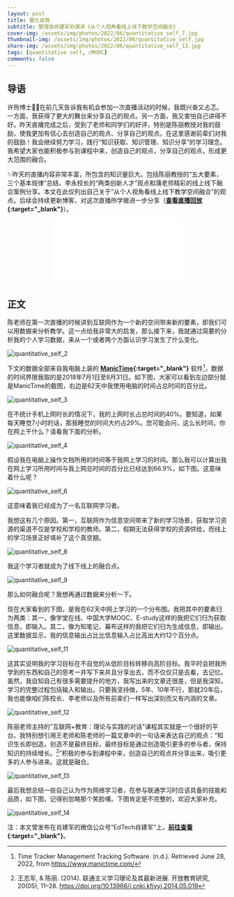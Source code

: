 ```yaml
---
layout: post
title: 量化自我
subtitle: 整理自肖建军的演讲《从个人视角看线上线下教学空间融合》
cover-img: /assets/img/photos/2022/06/quantitative_self_7.jpg
thumbnail-img: /assets/img/photos/2022/06/quantitative_self.jpg
share-img: /assets/img/photos/2022/06/quantitative_self_13.jpg
tags: [quantitative self, cMOOC]
comments: false
---
```


## 导语
许玲博士👩‍🎓在前几天告诉我有机会参加一次直播活动的时候，我既兴奋又忐忑。一方面，我获得了更大的舞台来分享自己的观点。另一方面，我又害怕自己讲得不好。昨天直播完成之后，受到了老师和同学们的好评，特别是陈丽教授对我的鼓励，使我更加有信心去创造自己的观点、分享自己的观点。在这里感谢前辈们对我的鼓励！我会继续努力学习，践行“知识获取、知识管理、知识分享”的学习理念。我希望大家也能积极参与到课程中来，创造自己的观点，分享自己的观点，形成更大范围的融合。

✨昨天的直播内容非常丰富，所包含的知识量巨大。包括陈丽教授的“五大要素，三个基本规律”总结、李永校长的“两类创新人才”观点和蒲老师精彩的线上线下融合案例分享。本文在此仅列出自己关于“从个人视角看线上线下教学空间融合”的观点。后续会持续更新博客，对这次直播所学做进一步分享（**[查看直播回放](https://www.bilibili.com/video/BV1ia411X7J8?spm_id_from=333.999.0.0){:target="_blank"}**）。
<div style="text-align: center;"><iframe src="//player.bilibili.com/player.html?aid=258078948&bvid=BV1ia411X7J8&cid=762203130&page=1" scrolling="no" border="0" frameborder="no" framespacing="0" allowfullscreen="true"> </iframe></div>

## 正文
陈老师在第一次直播的时候讲到互联网作为一个新的空间带来新的要素，即我们可以用数据来分析教学。这一点给我非常大的启发，那么接下来，我就通过简要的分析我的个人学习数据，来从一个或者两个方面认识学习发生了什么变化。

![quantitative_self_2](http://xiaojianjun.cn/assets/img/photos/2022/06/quantitative_self_2.jpg)

下文的数据全部来自我电脑上装的 **[ManicTime](https://www.manictime.com/){:target="_blank"}** 软件[^footnote_manictime]，数据的时间界限我取的是2018年7月1日至8月31日。如下图，大家可以看到左边部分就是ManicTime的截图，右边是62天中我使用电脑的时间占总时间的百分比。

![quantitative_self_3](http://xiaojianjun.cn/assets/img/photos/2022/06/quantitative_self_3.jpg)

在不统计手机上网时长的情况下，我的上网时长占总时间的40%。要知道，如果每天睡觉7小时的话，那我睡觉的时间大约占29%。您可能会问，这么长时间，你在网上干什么？请看我下面的分析。

![quantitative_self_4](http://xiaojianjun.cn/assets/img/photos/2022/06/quantitative_self_4.jpg)

假设我在电脑上操作文档所用的时间等于我网上学习的时间。那么我可以计算出我在网上学习所用时间与我上网总时间的百分比已经达到66.9%，如下图。这意味着什么呢？

![quantitative_self_6](http://xiaojianjun.cn/assets/img/photos/2022/06/quantitative_self_6.jpg)

这意味着我已经成为了一名互联网学习者。

我想这有几个原因。第一，互联网作为信息空间带来了新的学习场景，获取学习资源的渠道不仅是学校和学校的教师。第二，假期无法获得学校的资源供给，而线上的学习场景正好填补了这个真空期。

![quantitative_self_8](http://xiaojianjun.cn/assets/img/photos/2022/06/quantitative_self_8.jpg)

我这个学习者就成为了线下线上的融合点。

![quantitative_self_9](http://xiaojianjun.cn/assets/img/photos/2022/06/quantitative_self_9.jpg)

那么如何融合呢？我想再通过数据来分析一下。

现在大家看到的下图，是我在62天中网上学习的一个分布图。我把其中的要素归为两类：其一，像学堂在线、中国大学MOOC、E-study这样的我把它们归为获取信息，即输入。其二，像为知笔记、幕布这样的我把它们归为生成信息，即输出。这里数据显示，我的信息输出占比比信息输入占比高出大约12个百分点。

![quantitative_self_11](http://xiaojianjun.cn/assets/img/photos/2022/06/quantitative_self_11.jpg)

这其实说明我的学习目标在不自觉的从低阶目标转移向高阶目标。我平时会把我所学到的东西和自己的思考一并写下来并且分享出去，而不仅仅只是去看，去记忆。虽然，我自知自己有很多需要提升的地方，我写出来的文章还很差，但是我深知，学习的完整过程包括输入和输出。只要我坚持做，5年、10年不行，那就20年后，我也能像咱们陈校长、李老师以及所有前辈们一样写出深刻而又有内涵的文章。

![quantitative_self_12](http://xiaojianjun.cn/assets/img/photos/2022/06/quantitative_self_12.jpg)

陈丽老师主持的"互联网+教育：理论与实践的对话"课程其实就是一个很好的平台。我特别想引用王老师和陈老师的一篇文章中的一句话来表达自己的观点：“知识生长即创造，创造不是最终目标，最终目标是通过创造吸引更多的参与者，保持知识的持续增长。[^footnote_wang]”积极的参与到课程中来，创造自己的观点并分享出来，吸引更多的人参与进来。这就是融合。

![quantitative_self_13](http://xiaojianjun.cn/assets/img/photos/2022/06/quantitative_self_13.jpg)

最后我想总结一些自己认为作为网络学习者，在参与联通学习时应该具备的技能和品质，如下图，记得别忽略那个笑脸噢。下图肯定是不完整的，欢迎大家补充。

![quantitative_self_14](http://xiaojianjun.cn/assets/img/photos/2022/06/quantitative_self_14.jpg)

注：本文曾发布在肖建军的微信公众号“EdTech肖建军”上，**[前往查看](https://mp.weixin.qq.com/s/TvN_L2BASdz4JtdU0RFH8w){:target="_blank"}**。

[^footnote_manictime]: Time Tracker Management Tracking Software. (n.d.). Retrieved June 28, 2022, from https://www.manictime.com/ 
[^footnote_wang]: 王志军, & 陈丽. (2014). 联通主义学习理论及其最新进展. 开放教育研究, 20(05), 11–28. https://doi.org/10.13966/j.cnki.kfjyyj.2014.05.019 